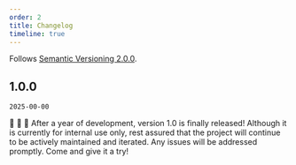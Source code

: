 ```yaml
---
order: 2
title: Changelog
timeline: true
---
```


Follows [Semantic Versioning 2.0.0](http://semver.org/).

## 1.0.0

`2025-00-00`

🎉 🎉 🎉 After a year of development, version 1.0 is finally released! Although it is currently for internal use only, rest assured that the project will continue to be actively maintained and iterated. Any issues will be addressed promptly. Come and give it a try!
